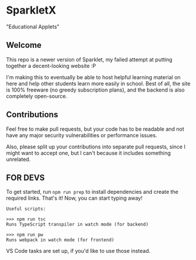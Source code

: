 # SparkletX
"Educational Applets"

## Welcome
This repo is a newer version of Sparklet, my failed
attempt at putting together a decent-looking website :P

I'm making this to eventually be able to host helpful
learning material on here and help other students
learn more easily in school. Best of all, the site is
100% freeware (no greedy subscription plans), and the
backend is also completely open-source.

## Contributions
Feel free to make pull requests, but your code has to be
readable and not have any major security
vulnerabilities or performance issues.

Also, please split up your contributions into separate
pull requests, since I might want to accept one, but I
can't because it includes something unrelated.

## FOR DEVS
To get started, run `npm run prep` to install dependencies
and create the required links. That's it! Now, you can
start typing away!

	Useful scripts:

	>>> npm run tsc
	Runs TypeScript transpiler in watch mode (for backend)
 
	>>> npm run pw
	Runs webpack in watch mode (for frontend)

VS Code tasks are set up, if you'd like to use those instead.
